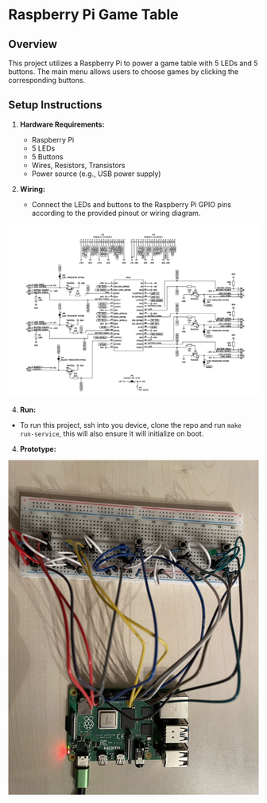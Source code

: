 # Raspberry Pi Game Table

## Overview
This project utilizes a Raspberry Pi to power a game table with 5 LEDs and 5 buttons. The main menu allows users to choose games by clicking the corresponding buttons.

## Setup Instructions
1. **Hardware Requirements:**
    - Raspberry Pi
    - 5 LEDs
    - 5 Buttons
    - Wires, Resistors, Transistors
    - Power source (e.g., USB power supply)

2. **Wiring:**
    - Connect the LEDs and buttons to the Raspberry Pi GPIO pins according to the provided pinout or wiring diagram.

![schema](images/schematic.png)

4. **Run:**
- To run this project, ssh into you device, clone the repo and run `make run-service`, this will also ensure it will initialize on boot.

4. **Prototype:**

![prototype](images/prototype.jpg)
